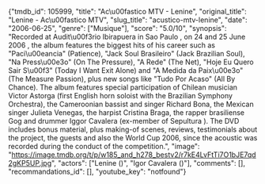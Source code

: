 {"tmdb_id": 105999, "title": "Ac\u00fastico MTV - Lenine", "original_title": "Lenine - Ac\u00fastico MTV", "slug_title": "acustico-mtv-lenine", "date": "2006-06-25", "genre": ["Musique"], "score": "5.0/10", "synopsis": "Recorded at Audit\u00f3rio Ibirapuera in Sao Paulo , on 24 and 25 June 2006 , the album features the biggest hits of his career such as \"Paci\u00eancia\" (Patience), \"Jack Soul Brasileiro\" (Jack Brazilian Soul), \"Na Press\u00e3o\" (On The Pressure), \"A Rede\" (The Net), \"Hoje Eu Quero Sair S\u00f3\" (Today I Want Exit Alone) and \"A Medida da Paix\u00e3o\" (The Measure Passion), plus new songs like \"Tudo Por Acaso\" (All By Chance). The album features special participation of Chilean musician Victor Astorga (first English horn soloist with the Brazilian Symphony Orchestra), the Cameroonian bassist and singer Richard Bona, the Mexican singer Julieta Venegas, the harpist Cristina Braga, the rapper brasiliense Gog and drummer Iggor Cavalera (ex-member of Sepultura ). The DVD includes bonus material, plus making-of scenes, reviews, testimonials about the project, the guests and also the World Cup 2006, since the acoustic was recorded during the conduct of the competition.", "image": "https://image.tmdb.org/t/p/w185_and_h278_bestv2/r7kE4LvFtTi7O1bJE7qd2gKP5UP.jpg", "actors": ["Lenine ()", "Igor Cavalera ()"], "comments": [], "recommandations_id": [], "youtube_key": "notfound"}